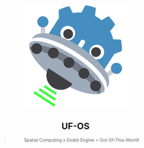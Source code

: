 <p align="center">
  <img src="asset/logo.webp" alt="UF-OS Logo." height=333>
</p>


<h1 align="center">UF-OS</h1>

<blockquote>
  <p align="center">Spatial Computing x Godot Engine = Out-Of-This-World!</p>
</blockquote>
